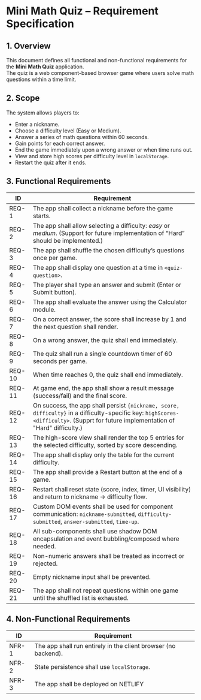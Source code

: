 # Mini Math Quiz – Requirement Specification

## 1. Overview
This document defines all functional and non-functional requirements for the **Mini Math Quiz** application.  
The quiz is a web component-based browser game where users solve math questions within a time limit.

## 2. Scope
The system allows players to:
- Enter a nickname.
- Choose a difficulty level (Easy or Medium).
- Answer a series of math questions within 60 seconds.
- Gain points for each correct answer.
- End the game immediately upon a wrong answer or when time runs out.
- View and store high scores per difficulty level in `localStorage`.
- Restart the quiz after it ends.

## 3. Functional Requirements

**ID** | **Requirement**
---|---
REQ-1 | The app shall collect a nickname before the game starts.
REQ-2 | The app shall allow selecting a difficulty: *easy* or *medium*. (Support for future implementation of “Hard” should be implemented.)
REQ-3 | The app shall shuffle the chosen difficulty’s questions once per game.
REQ-4 | The app shall display one question at a time in `<quiz-question>`.
REQ-5 | The player shall type an answer and submit (Enter or Submit button).
REQ-6 | The app shall evaluate the answer using the Calculator module.
REQ-7 | On a correct answer, the score shall increase by 1 and the next question shall render.
REQ-8 | On a wrong answer, the quiz shall end immediately.
REQ-9 | The quiz shall run a single countdown timer of 60 seconds per game.
REQ-10 | When time reaches 0, the quiz shall end immediately.
REQ-11 | At game end, the app shall show a result message (success/fail) and the final score.
REQ-12 | On success, the app shall persist `{nickname, score, difficulty}` in a difficulty-specific key: `highScores-<difficulty>`. (Supprt for future implementation of "Hard" difficulty.)
REQ-13 | The high-score view shall render the top 5 entries for the selected difficulty, sorted by score descending.
REQ-14 | The app shall display only the table for the current difficulty.
REQ-15 | The app shall provide a Restart button at the end of a game.
REQ-16 | Restart shall reset state (score, index, timer, UI visibility) and return to nickname → difficulty flow.
REQ-17 | Custom DOM events shall be used for component communication: `nickname-submitted`, `difficulty-submitted`, `answer-submitted`, `time-up`.
REQ-18 | All sub-components shall use shadow DOM encapsulation and event bubbling/composed where needed.
REQ-19 | Non-numeric answers shall be treated as incorrect or rejected.
REQ-20 | Empty nickname input shall be prevented.
REQ-21 | The app shall not repeat questions within one game until the shuffled list is exhausted.

## 4. Non-Functional Requirements

**ID** | **Requirement**
---|---
NFR-1 | The app shall run entirely in the client browser (no backend).
NFR-2 | State persistence shall use `localStorage`.
NFR-3 | The app shall be deployed on NETLIFY



